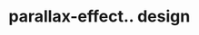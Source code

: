 # parallax-effect.. design                                                                                                                                                       

